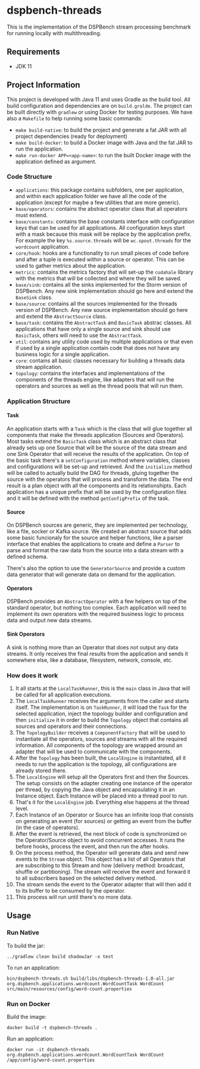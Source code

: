 # dspbench-threads

This is the implementation of the DSPBench stream processing benchmark for running locally with multithreading.

## Requirements

 - JDK 11

## Project Information

This project is developed with Java 11 and uses Gradle as the build tool. All build configuration and dependencies are on `build.gralde`.
The project can be built directly with `gradlew` or using Docker for testing purposes. We have also a `Makefile` to help running some basic commands:

 - `make build-native`: to build the project and generate a fat JAR with all project dependencies (ready for deployment)
 - `make build-docker`: to build a Docker image with Java and the fat JAR to run the application.
 - `make run-docker APP=<app-name>`: to run the built Docker image with the application defined as argument.

### Code Structure

 - `applications`: this package contains subfolders, one per application, and within each application folder we have all the code of the application (except for maybe a few utilities that are more generic).
 - `base/operators`: contains the abstract operator class that all operators must extend.
 - `base/constants`: contains the base constants interface with configuration keys that can be used for all applications. All configuration keys start with a mask because this mask will be replace by the application prefix. For example the key `%s.source.threads` will be `wc.spout.threads` for the `wordcount` application.
 - `core/hook`: hooks are a functionality to run small pieces of code before and after a tuple is executed within a source or operator. This can be used to gather metrics about the application.
 - `metrics`: contains the metrics factory that will set-up the `codahale` library with the metrics that will be collected and where they will be saved.
 - `base/sink`: contains all the sinks implemented for the Storm version of DSPBench. Any new sink implementation should go here and extend the `BaseSink` class.
 - `base/source`: contains all the sources implemented for the threads version of DSPBench. Any new source implementation should go here and extend the `AbstractSource` class.
 - `base/task`: contains the `AbstractTask` and `BasicTask` abstrac classes. All applications that have only a single source and sink should use `BasicTask`, others will need to use the `AbstractTask`.
 - `util`: contains any utility code used by multiple applications or that even if used by a single application contain code that does not have any business logic for a single application.
 - `core`: contains all basic classes necessary for building a threads data stream application.
 - `topology`: contains the interfaces and implementations of the components of the threads engine, like adapters that will run the operators and sources as well as the thread pools that will run them.

### Application Structure

#### Task

An application starts with a `Task` which is the class that will glue together all components that make the threads application (Sources and Operators).
Most tasks extend the `BasicTask` class which is an abstract class that already sets up one Source that will be the source of the data stream and one Sink Operator that will receive the results of the application.
On top of the basic task there's a `setConfiguration` method where variables, classes and configurations will be set-up and retrieved.
And the `initialize` method will be called to actually build the DAG for threads, gluing together the source with the operators that will process and transform the data.
The end result is a plan object with all the components and its relationshipts. Each application has a unique prefix that will be used by the configuration files and it will be defined with the method `getConfigPrefix` of the task.

#### Source

On DSPBench sources are generic, they are implemented per technology, like a file, socker or Kafka source. We created an abstract source that adds some basic funcionaly for the source and helper functions, like a parser interface that enables the applications to create and define a `Parser` to parse and format the raw data from the source into a data stream with a defined schema.

There's also the option to use the `GeneratorSource` and provide a custom data generator that will generate data on demand for the application.

#### Operators

DSPBench provides an `AbstractOperator` with a few helpers on top of the standard operator, but nothing too complex. Each application will need to implement its own operators with the required business logic to process data and output new data streams.

#### Sink Operators

A sink is nothing more than an Operator that does not output any data streams. It only receives the final results from the application and sends it somewhere else, like a database, filesystem, network, console, etc.

### How does it work

 1. It all starts at the `LocalTaskRunner`, this is the `main` class in Java that will be called for all application executions.
 2. The `LocalTaskRunner` receives the arguments from the caller and starts itself. The implementation is on `TaskRunner`, it will load the `Task` for the selected application, inject the topology builder and configuration and then `initialize` it in order to build the `Topology` object that contains all sources and operators and their connections.
 3. The `TopologyBuilder` receives a `ComponentFactory` that will be used to instantiate all the operators, sources and streams with all the required information. All components of the topology are wrapped around an adapter that will be used to communicate with the components.
 4. After the `Topology` has been built, the `LocalEngine` is instantiated, all it needs to run the application is the topology, all configurations are already stored there.
 5. The `LocalEngine` will setup all the Operators first and then the Sources. The setup consists on the adapter creating one instance of the operator per thread, by copying the Java object and encapsulating it in an Instance object. Each Instance will be placed into a thread pool to run.
 6. That's it for the `LocalEngine` job. Everything else happens at the thread level.
 7. Each Instance of an Operator or Source has an infinite loop that consists on generating an event (for sources) or getting an event from the buffer (in the case of operators).
 8. After the event is retrieved, the next block of code is synchronized on the Operator/Source object to avoid concurrent accesses. It runs the before hooks, process the event, and then run the after hooks.
 9. On the process method, the Operator will generate data and send new events to the `Stream` object. This object has a list of all Operators that are subscribing to this Stream and how (delivery method: broadcast, shuffle or partitioning). The stream will receive the event and forward it to all subscribers based on the selected delivery method.
 10. The stream sends the event to the Operator adapter that will then add it to its buffer to be consumed by the operator.
 11. This process will run until there's no more data.

## Usage

### Run Native

To build the jar:
```
../gradlew clean build shadowJar -x test
```

To run an application:

```
bin/dspbench-threads.sh build/libs/dspbench-threads-1.0-all.jar org.dspbench.applications.wordcount.WordCountTask WordCount src/main/resources/config/word-count.properties 
```

### Run on Docker

Build the image:
```
docker build -t dspbench-threads .
```

Run an application:
```
docker run -it dspbench-threads org.dspbench.applications.wordcount.WordCountTask WordCount /app/config/word-count.properties
```
